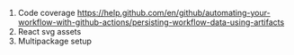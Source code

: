 1. Code coverage
https://help.github.com/en/github/automating-your-workflow-with-github-actions/persisting-workflow-data-using-artifacts
1. React svg assets
1. Multipackage setup
